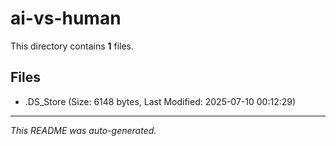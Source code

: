 # ai-vs-human

This directory contains **1** files.

## Files

- .DS_Store (Size: 6148 bytes, Last Modified: 2025-07-10 00:12:29)

---
*This README was auto-generated.*
